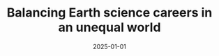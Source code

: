 ---
title: "Balancing Earth science careers in an unequal world"
collection: publications
permalink: /publication/2025-01-01-Balancing-Earth-science-careers-in-an-unequal-world
date: 2025-01-01
venue: 'Communications Earth &amp; Environment'
paperurl: 'https://www.nature.com/articles/s43247-024-01964-w'
citation: ' Testani, Nadia,  Cappelletti, Lucía M.,  Díaz, Leandro B.,  Prudente, Camila,  Rabanal, Valentina,  Mindlin, Julia,  Börner, Reyk,  David T, Divya,  Diallo, Ismaila,  Leyba, Inés M.,  Osman, Marisol,  Tangarife-Escobar, Andrés, &quot;Balancing Earth science careers in an unequal world.&quot; Communications Earth &amp;amp; Environment, 2025.'
---
